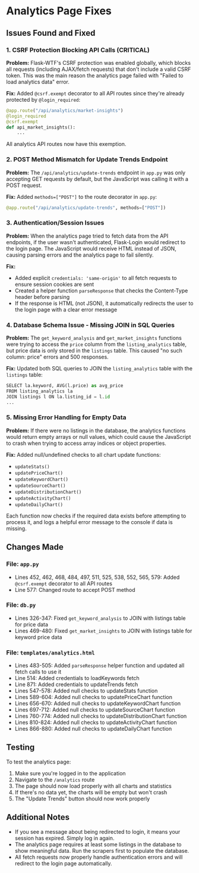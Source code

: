 # Analytics Page Fixes

## Issues Found and Fixed

### 1. **CSRF Protection Blocking API Calls (CRITICAL)**
**Problem:** Flask-WTF's CSRF protection was enabled globally, which blocks all requests (including AJAX/fetch requests) that don't include a valid CSRF token. This was the main reason the analytics page failed with "Failed to load analytics data" error.

**Fix:** Added `@csrf.exempt` decorator to all API routes since they're already protected by `@login_required`:
```python
@app.route("/api/analytics/market-insights")
@login_required
@csrf.exempt
def api_market_insights():
    ...
```

All analytics API routes now have this exemption.

### 2. **POST Method Mismatch for Update Trends Endpoint**
**Problem:** The `/api/analytics/update-trends` endpoint in `app.py` was only accepting GET requests by default, but the JavaScript was calling it with a POST request.

**Fix:** Added `methods=["POST"]` to the route decorator in `app.py`:
```python
@app.route("/api/analytics/update-trends", methods=["POST"])
```

### 3. **Authentication/Session Issues**
**Problem:** When the analytics page tried to fetch data from the API endpoints, if the user wasn't authenticated, Flask-Login would redirect to the login page. The JavaScript would receive HTML instead of JSON, causing parsing errors and the analytics page to fail silently.

**Fix:** 
- Added explicit `credentials: 'same-origin'` to all fetch requests to ensure session cookies are sent
- Created a helper function `parseResponse` that checks the Content-Type header before parsing
- If the response is HTML (not JSON), it automatically redirects the user to the login page with a clear error message

### 4. **Database Schema Issue - Missing JOIN in SQL Queries**
**Problem:** The `get_keyword_analysis` and `get_market_insights` functions were trying to access the `price` column from the `listing_analytics` table, but price data is only stored in the `listings` table. This caused "no such column: price" errors and 500 responses.

**Fix:** Updated both SQL queries to JOIN the `listing_analytics` table with the `listings` table:
```python
SELECT la.keyword, AVG(l.price) as avg_price
FROM listing_analytics la
JOIN listings l ON la.listing_id = l.id
...
```

### 5. **Missing Error Handling for Empty Data**
**Problem:** If there were no listings in the database, the analytics functions would return empty arrays or null values, which could cause the JavaScript to crash when trying to access array indices or object properties.

**Fix:** Added null/undefined checks to all chart update functions:
- `updateStats()`
- `updatePriceChart()`
- `updateKeywordChart()`
- `updateSourceChart()`
- `updateDistributionChart()`
- `updateActivityChart()`
- `updateDailyChart()`

Each function now checks if the required data exists before attempting to process it, and logs a helpful error message to the console if data is missing.

## Changes Made

### File: `app.py`
- Lines 452, 462, 468, 484, 497, 511, 525, 538, 552, 565, 579: Added `@csrf.exempt` decorator to all API routes
- Line 577: Changed route to accept POST method

### File: `db.py`
- Lines 326-347: Fixed `get_keyword_analysis` to JOIN with listings table for price data
- Lines 469-480: Fixed `get_market_insights` to JOIN with listings table for keyword price data

### File: `templates/analytics.html`
- Lines 483-505: Added `parseResponse` helper function and updated all fetch calls to use it
- Line 514: Added credentials to loadKeywords fetch
- Line 871: Added credentials to updateTrends fetch
- Lines 547-578: Added null checks to updateStats function
- Lines 589-604: Added null checks to updatePriceChart function
- Lines 656-670: Added null checks to updateKeywordChart function
- Lines 697-712: Added null checks to updateSourceChart function
- Lines 760-774: Added null checks to updateDistributionChart function
- Lines 810-824: Added null checks to updateActivityChart function
- Lines 866-880: Added null checks to updateDailyChart function

## Testing

To test the analytics page:
1. Make sure you're logged in to the application
2. Navigate to the `/analytics` route
3. The page should now load properly with all charts and statistics
4. If there's no data yet, the charts will be empty but won't crash
5. The "Update Trends" button should now work properly

## Additional Notes

- If you see a message about being redirected to login, it means your session has expired. Simply log in again.
- The analytics page requires at least some listings in the database to show meaningful data. Run the scrapers first to populate the database.
- All fetch requests now properly handle authentication errors and will redirect to the login page automatically.

